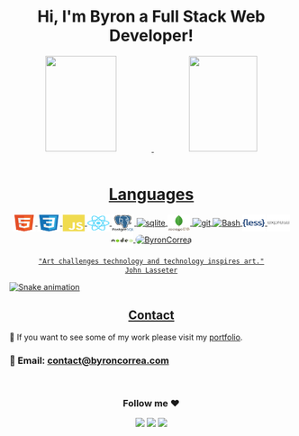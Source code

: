 <h1 align="center">Hi, I'm Byron a Full Stack Web Developer!</h1>
<div align="center">
  <a href="https://github.com/ByronCorrea">
  <img height="170em" width="50%" src="https://github-readme-stats.vercel.app/api?username=ByronCorrea&theme=highcontrast"/>
  <img height="170em" width="49%" src="https://github-readme-stats.vercel.app/api/top-langs/?username=ByronCorrea&layout=compact&langs_count=7&theme=highcontrast"/>
</div>
<div align="center"style="display: inline_block"><br>
<h1 align="center">Languages</h1>
  <img align="center" alt="HTML" height="30" width="40" src="https://raw.githubusercontent.com/devicons/devicon/master/icons/html5/html5-original.svg">
  <img align="center" alt="CSS" height="30" width="40" src="https://raw.githubusercontent.com/devicons/devicon/master/icons/css3/css3-original.svg">
  <img align="center" alt="JavaScript" height="30" width="40" src="https://raw.githubusercontent.com/devicons/devicon/master/icons/javascript/javascript-plain.svg">
  <img align="center" alt="ReactJS" height="30" width="40" src="https://raw.githubusercontent.com/devicons/devicon/master/icons/react/react-original.svg">
  <img align="center" alt="postgresql" height="30" width="40" src="https://raw.githubusercontent.com/devicons/devicon/master/icons/postgresql/postgresql-original-wordmark.svg"/>
  <img align="center" alt="sqlite" height="30" width="40" src="https://www.vectorlogo.zone/logos/sqlite/sqlite-icon.svg"  />
  <img align="center" alt="mongodb" height="30" width="40" src="https://raw.githubusercontent.com/devicons/devicon/master/icons/mongodb/mongodb-original-wordmark.svg"  />
  <img align="center" alt="git" height="30" width="40" src="https://www.vectorlogo.zone/logos/git-scm/git-scm-icon.svg"  />
  <img align="center"  alt="Bash" height="30" width="40" src="https://raw.githubusercontent.com/jmnote/z-icons/master/svg/bash.svg">
  <img align="center" alt="less" height="30" width="40" src="https://raw.githubusercontent.com/devicons/devicon/master/icons/less/less-plain-wordmark.svg"  />
  <img align="center" alt="express" height="30" width="40" src="https://raw.githubusercontent.com/devicons/devicon/master/icons/express/express-original-wordmark.svg"  />
  <img align="center" alt="nodeJS" height="30" width="40" src="https://raw.githubusercontent.com/devicons/devicon/master/icons/nodejs/nodejs-original-wordmark.svg">
  <img align="center" alt="ByronCorrea" height="150" style="border-radius:50px;" src="https://i.ibb.co/mRYvqmN/Perfil2.png">
</div>

<div align="center">

```
"Art challenges technology and technology inspires art."
John Lasseter
```

</div>

![Snake animation](https://github.com/ByronCorrea/ByronCorrea/blob/output/github-contribution-grid-snake.svg)

<div align="center">

## [Contact](https://portfolio.byroncorrea.com)

</div>

💼 If you want to see some of my work please visit my [portfolio](https://portfolio.byroncorrea.com).

### 📩 Email: contact@byroncorrea.com

<p>&nbsp;</p>

<div align="center">

### Follow me ❤️

<a href="https://www.linkedin.com/in/byroncorrea" target="_blank"><img height="25"  src="https://img.shields.io/badge/-LinkedIn-%230077B5?style=for-the-badge&logo=linkedin&logoColor=white" target="_blank"></a>
<a href="https://twitter.com/by_ronnnnn" target="_blank"><img height="25" src="https://img.shields.io/twitter/follow/by_ronnnnn?style=social" target="_blank"></a>
<a href="https://github.com/ByronCorrea" target="_blank"><img height="25" src="https://img.shields.io/github/followers/ByronCorrea?style=social" target="_blank"></a>

</div>
